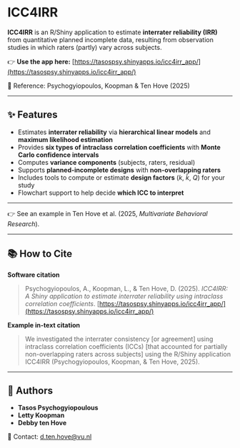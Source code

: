# ICC4IRR

**ICC4IRR** is an R/Shiny application to estimate **interrater reliability (IRR)** from quantitative planned incomplete data, resulting from observation studies in which raters (partly) vary across subjects.

👉 **Use the app here:** [https://tasospsy.shinyapps.io/icc4irr_app/](https://tasospsy.shinyapps.io/icc4irr_app/)  

📖 Reference: Psychogyiopoulos, Koopman & Ten Hove (2025)

---

## ✨ Features

- Estimates **interrater reliability** via **hierarchical linear models** and **maximum likelihood estimation**  
- Provides **six types of intraclass correlation coefficients** with **Monte Carlo confidence intervals**  
- Computes **variance components** (subjects, raters, residual)  
- Supports **planned-incomplete designs** with **non-overlapping raters**  
- Includes tools to compute or estimate **design factors** ($k$, $\hat{k}$, $Q$) for your study  
- Flowchart support to help decide **which ICC to interpret**

---

👉 See an example in Ten Hove et al. (2025, *Multivariate Behavioral Research*).

---

## 📚 How to Cite

**Software citation**  
> Psychogyiopoulos, A., Koopman, L., & Ten Hove, D. (2025). *ICC4IRR: A Shiny application to estimate interrater reliability using intraclass correlation coefficients*. [https://tasospsy.shinyapps.io/icc4irr_app/](https://tasospsy.shinyapps.io/icc4irr_app/)

**Example in-text citation**  
> We investigated the interrater consistency [or agreement] using intraclass correlation coefficients (ICCs) [that accounted for partially non-overlapping raters across subjects] using the R/Shiny application ICC4IRR (Psychogyiopoulos, Koopman, & Ten Hove, 2025).

---

## 👥 Authors

- **Tasos Psychogyiopoulous**  
- **Letty Koopman**  
- **Debby ten Hove**  

📧 Contact: [d.ten.hove@vu.nl](mailto:d.ten.hove@vu.nl)  
